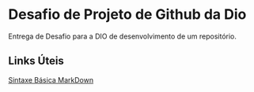 # Desafio de Projeto de Github da Dio
Entrega de Desafio para a DIO de desenvolvimento de um repositório.

## Links Úteis

[Sintaxe Básica MarkDown](https://www.markdownguide.org/basic-syntax/)
